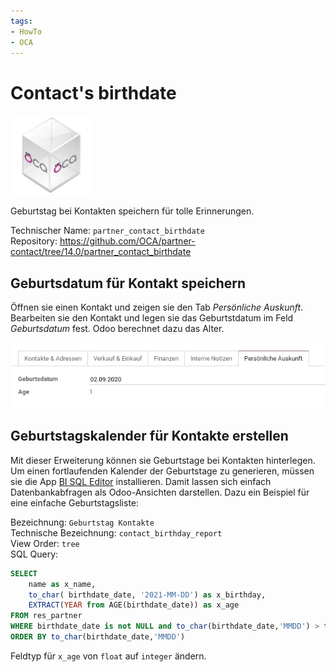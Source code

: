 ```yaml
---
tags:
- HowTo
- OCA
---
```

# Contact's birthdate
![icon_oca_app](assets/icon_oca_app.png)

Geburtstag bei Kontakten speichern für tolle Erinnerungen.

Technischer Name: `partner_contact_birthdate`\
Repository: <https://github.com/OCA/partner-contact/tree/14.0/partner_contact_birthdate>

## Geburtsdatum für Kontakt speichern

Öffnen sie einen Kontakt und zeigen sie den Tab *Persönliche Auskunft*. Bearbeiten sie den Kontakt und legen sie das Geburtstdatum im Feld *Geburtsdatum* fest. Odoo berechnet dazu das Alter.

![](assets/Contact%20Birthdate%20Tab%20mit%20Geburtsdatum.png)

## Geburtstagskalender für Kontakte erstellen

Mit dieser Erweiterung können sie Geburtstage bei Kontakten hinterlegen. Um einen fortlaufenden Kalender der Geburtstage zu generieren, müssen sie die App [BI SQL Editor](BI-SQL-Editor.md) installieren. Damit lassen sich einfach Datenbankabfragen als Odoo-Ansichten darstellen. Dazu ein Beispiel für eine einfache Geburtstagsliste:

Bezeichnung: `Geburtstag Kontakte`\
Technische Bezeichnung: `contact_birthday_report`\
View Order: `tree`\
SQL Query:

```sql
SELECT
    name as x_name,
	to_char( birthdate_date, '2021-MM-DD') as x_birthday,
	EXTRACT(YEAR from AGE(birthdate_date)) as x_age
FROM res_partner 
WHERE birthdate_date is not NULL and to_char(birthdate_date,'MMDD') > to_char(now() - INTERVAL '4 DAY','MMDD')
ORDER BY to_char(birthdate_date,'MMDD')
```

Feldtyp für `x_age` von `float` auf `integer` ändern.
